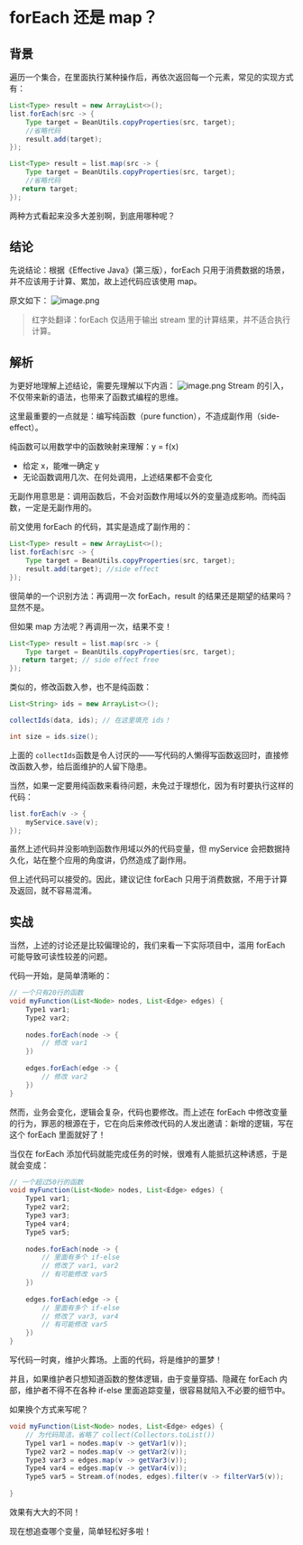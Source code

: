 # forEach 还是 map？
## 背景
遍历一个集合，在里面执行某种操作后，再依次返回每一个元素，常见的实现方式有：
```java
List<Type> result = new ArrayList<>();
list.forEach(src -> {
    Type target = BeanUtils.copyProperties(src, target);
    //省略代码
    result.add(target);
});
```

```java
List<Type> result = list.map(src -> {
    Type target = BeanUtils.copyProperties(src, target);
    //省略代码
   return target;
});
```

两种方式看起来没多大差别啊，到底用哪种呢？
## 结论
先说结论：根据《Effective Java》(第三版），forEach 只用于消费数据的场景，并不应该用于计算、累加，故上述代码应该使用 map。

原文如下：
![image.png](https://cdn.nlark.com/yuque/0/2022/png/160590/1654151903594-61668916-08c9-4349-9429-024742b14fac.png)
> 红字处翻译：forEach 仅适用于输出 stream 里的计算结果，并不适合执行计算。


## 解析
为更好地理解上述结论，需要先理解以下内涵：
![image.png](https://cdn.nlark.com/yuque/0/2022/png/160590/1654153524133-3fcb016b-8dae-4482-807b-952b5dd0ca6e.png)
Stream 的引入，不仅带来新的语法，也带来了函数式编程的思维。

这里最重要的一点就是：编写纯函数（pure function），不造成副作用（side-effect）。

纯函数可以用数学中的函数映射来理解：y = f(x)

- 给定 x，能唯一确定 y
- 无论函数调用几次、在何处调用，上述结果都不会变化

无副作用意思是：调用函数后，不会对函数作用域以外的变量造成影响。而纯函数，一定是无副作用的。

前文使用 forEach 的代码，其实是造成了副作用的：
```java
List<Type> result = new ArrayList<>();
list.forEach(src -> {
    Type target = BeanUtils.copyProperties(src, target);
    result.add(target); //side effect
});
```
很简单的一个识别方法：再调用一次 forEach，result 的结果还是期望的结果吗？显然不是。

但如果 map 方法呢？再调用一次，结果不变！
```java
List<Type> result = list.map(src -> {
    Type target = BeanUtils.copyProperties(src, target);
   return target; // side effect free
});
```

类似的，修改函数入参，也不是纯函数：
```java
List<String> ids = new ArrayList<>();

collectIds(data, ids); // 在这里填充 ids！

int size = ids.size(); 
```
上面的 `collectIds`函数是令人讨厌的——写代码的人懒得写函数返回时，直接修改函数入参，给后面维护的人留下隐患。

当然，如果一定要用纯函数来看待问题，未免过于理想化，因为有时要执行这样的代码：
```java
list.forEach(v -> {
    myService.save(v);
});
```
虽然上述代码并没影响到函数作用域以外的代码变量，但 myService 会把数据持久化，站在整个应用的角度讲，仍然造成了副作用。 

但上述代码可以接受的。因此，建议记住 forEach 只用于消费数据，不用于计算及返回，就不容易混淆。
## 实战
当然，上述的讨论还是比较偏理论的，我们来看一下实际项目中，滥用 forEach 可能导致可读性较差的问题。

代码一开始，是简单清晰的：
```java
// 一个只有20行的函数
void myFunction(List<Node> nodes, List<Edge> edges) {
    Type1 var1;
    Type2 var2;
    
    nodes.forEach(node -> {
        // 修改 var1
    })
      
    edges.forEach(edge -> {
        // 修改 var2
    })
}
```
然而，业务会变化，逻辑会复杂，代码也要修改。而上述在 forEach 中修改变量的行为，罪恶的根源在于，它在向后来修改代码的人发出邀请：新增的逻辑，写在这个 forEach 里面就好了！

当仅在 forEach 添加代码就能完成任务的时候，很难有人能抵抗这种诱惑，于是就会变成：
```java
// 一个超过50行的函数
void myFunction(List<Node> nodes, List<Edge> edges) {
    Type1 var1;
    Type2 var2;
    Type3 var3;
    Type4 var4;
    Type5 var5;
    
    nodes.forEach(node -> {
        // 里面有多个 if-else
        // 修改了 var1, var2
        // 有可能修改 var5
    })
      
    edges.forEach(edge -> {
        // 里面有多个 if-else
        // 修改了 var3, var4
        // 有可能修改 var5
    })
}
```
写代码一时爽，维护火葬场。上面的代码，将是维护的噩梦！

并且，如果维护者只想知道函数的整体逻辑，由于变量穿插、隐藏在 forEach 内部，维护者不得不在各种 if-else 里面追踪变量，很容易就陷入不必要的细节中。

如果换个方式来写呢？
```java
void myFunction(List<Node> nodes, List<Edge> edges) {   
    // 为代码简洁，省略了 collect(Collectors.toList())
    Type1 var1 = nodes.map(v -> getVar1(v));
    Type2 var2 = nodes.map(v -> getVar2(v));
    Type3 var3 = edges.map(v -> getVar3(v));
    Type4 var4 = edges.map(v -> getVar4(v));
    Type5 var5 = Stream.of(nodes, edges).filter(v -> filterVar5(v));
    
}
```
效果有大大的不同！

现在想追查哪个变量，简单轻松好多啦！
